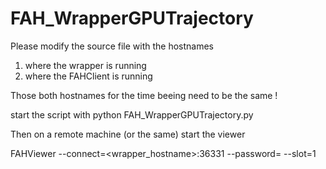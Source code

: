 # FAH_WrapperGPUTrajectory

Please modify the source file with the hostnames
1) where the wrapper is running
2) where the FAHClient is running

Those both hostnames for the time beeing need to be the same !

start the script with
python FAH_WrapperGPUTrajectory.py


Then on a remote machine (or the same) start the viewer

FAHViewer --connect=<wrapper_hostname>:36331 --password=<password> --slot=1

